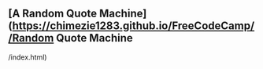 ## [A Random Quote Machine](https://chimezie1283.github.io/FreeCodeCamp//Random Quote Machine
/index.html)
